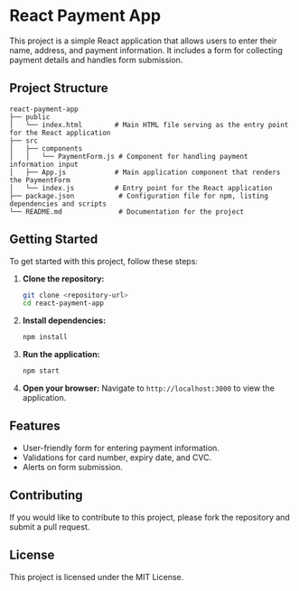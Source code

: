 # React Payment App

This project is a simple React application that allows users to enter their name, address, and payment information. It includes a form for collecting payment details and handles form submission.

## Project Structure

```
react-payment-app
├── public
│   └── index.html        # Main HTML file serving as the entry point for the React application
├── src
│   ├── components
│   │   └── PaymentForm.js # Component for handling payment information input
│   ├── App.js            # Main application component that renders the PaymentForm
│   └── index.js          # Entry point for the React application
├── package.json           # Configuration file for npm, listing dependencies and scripts
└── README.md              # Documentation for the project
```

## Getting Started

To get started with this project, follow these steps:

1. **Clone the repository:**
   ```bash
   git clone <repository-url>
   cd react-payment-app
   ```

2. **Install dependencies:**
   ```bash
   npm install
   ```

3. **Run the application:**
   ```bash
   npm start
   ```

4. **Open your browser:**
   Navigate to `http://localhost:3000` to view the application.

## Features

- User-friendly form for entering payment information.
- Validations for card number, expiry date, and CVC.
- Alerts on form submission.

## Contributing

If you would like to contribute to this project, please fork the repository and submit a pull request. 

## License

This project is licensed under the MIT License.